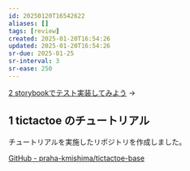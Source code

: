 ```yaml
---
id: 20250120T16542622
aliases: []
tags: [review]
created: 2025-01-20T16:54:26
updated: 2025-01-20T16:54:26
sr-due: 2025-01-25
sr-interval: 3
sr-ease: 250
---
```

[2 storybookでテスト実装してみよう](2%20storybookでテスト実装してみよう.md) →
## 1 tictactoe のチュートリアル

チュートリアルを実施したリポジトリを作成しました。

[GitHub - praha-kmishima/tictactoe-base](https://github.com/praha-kmishima/tictactoe-base)

